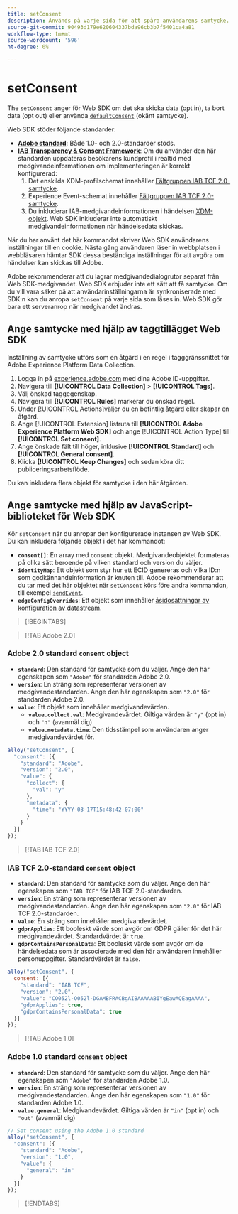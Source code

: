 ```yaml
---
title: setConsent
description: Används på varje sida för att spåra användarens samtycke.
source-git-commit: 90493d179e620604337bda96cb3b7f5401ca4a81
workflow-type: tm+mt
source-wordcount: '596'
ht-degree: 0%

---
```


# setConsent

The `setConsent` anger för Web SDK om det ska skicka data (opt in), ta bort data (opt out) eller använda [`defaultConsent`](configure/defaultconsent.md) (okänt samtycke).

Web SDK stöder följande standarder:

* **[Adobe standard](/help/landing/governance-privacy-security/consent/adobe/overview.md)**: Både 1.0- och 2.0-standarder stöds.
* **[IAB Transparency &amp; Consent Framework](/help/landing/governance-privacy-security/consent/iab/overview.md)**: Om du använder den här standarden uppdateras besökarens kundprofil i realtid med medgivandeinformationen om implementeringen är korrekt konfigurerad:
   1. Det enskilda XDM-profilschemat innehåller [Fältgruppen IAB TCF 2.0-samtycke](/help/xdm/field-groups/profile/iab.md).
   1. Experience Event-schemat innehåller [Fältgruppen IAB TCF 2.0-samtycke](/help/xdm/field-groups/event/iab.md).
   1. Du inkluderar IAB-medgivandeinformationen i händelsen [XDM-objekt](sendevent/xdm.md). Web SDK inkluderar inte automatiskt medgivandeinformationen när händelsedata skickas.

När du har använt det här kommandot skriver Web SDK användarens inställningar till en cookie. Nästa gång användaren läser in webbplatsen i webbläsaren hämtar SDK dessa beständiga inställningar för att avgöra om händelser kan skickas till Adobe.

Adobe rekommenderar att du lagrar medgivandedialogrutor separat från Web SDK-medgivandet. Web SDK erbjuder inte ett sätt att få samtycke. Om du vill vara säker på att användarinställningarna är synkroniserade med SDK:n kan du anropa `setConsent` på varje sida som läses in. Web SDK gör bara ett serveranrop när medgivandet ändras.

## Ange samtycke med hjälp av taggtillägget Web SDK

Inställning av samtycke utförs som en åtgärd i en regel i tagggränssnittet för Adobe Experience Platform Data Collection.

1. Logga in på [experience.adobe.com](https://experience.adobe.com) med dina Adobe ID-uppgifter.
1. Navigera till **[!UICONTROL Data Collection]** > **[!UICONTROL Tags]**.
1. Välj önskad taggegenskap.
1. Navigera till **[!UICONTROL Rules]** markerar du önskad regel.
1. Under [!UICONTROL Actions]väljer du en befintlig åtgärd eller skapar en åtgärd.
1. Ange [!UICONTROL Extension] listruta till **[!UICONTROL Adobe Experience Platform Web SDK]** och ange [!UICONTROL Action Type] till **[!UICONTROL Set consent]**.
1. Ange önskade fält till höger, inklusive **[!UICONTROL Standard]** och **[!UICONTROL General consent]**.
1. Klicka **[!UICONTROL Keep Changes]** och sedan köra ditt publiceringsarbetsflöde.

Du kan inkludera flera objekt för samtycke i den här åtgärden.

## Ange samtycke med hjälp av JavaScript-biblioteket för Web SDK

Kör `setConsent` när du anropar den konfigurerade instansen av Web SDK. Du kan inkludera följande objekt i det här kommandot:

* **`consent[]`**: En array med `consent` objekt. Medgivandeobjektet formateras på olika sätt beroende på vilken standard och version du väljer.
* **`identityMap`**: Ett objekt som styr hur ett ECID genereras och vilka ID:n som godkännandeinformation är knuten till. Adobe rekommenderar att du tar med det här objektet när `setConsent` körs före andra kommandon, till exempel [`sendEvent`](sendevent/overview.md).
* **`edgeConfigOverrides`**: Ett objekt som innehåller [åsidosättningar av konfiguration av datastream](datastream-overrides.md).

>[!BEGINTABS]

>[!TAB Adobe 2.0]

### Adobe 2.0 standard `consent` object

* **`standard`**: Den standard för samtycke som du väljer. Ange den här egenskapen som `"Adobe"` för standarden Adobe 2.0.
* **`version`**: En sträng som representerar versionen av medgivandestandarden. Ange den här egenskapen som `"2.0"` för standarden Adobe 2.0.
* **`value`**: Ett objekt som innehåller medgivandevärden.
   * **`value.collect.val`**: Medgivandevärdet. Giltiga värden är `"y"` (opt in) och `"n"` (avanmäl dig)
   * **`value.metadata.time`**: Den tidsstämpel som användaren anger medgivandevärdet för.

```js
alloy("setConsent", {
  "consent": [{
    "standard": "Adobe",
    "version": "2.0",
    "value": {
      "collect": {
        "val": "y"
      },
      "metadata": {
        "time": "YYYY-03-17T15:48:42-07:00"
      }
    }
  }]
});
```

>[!TAB IAB TCF 2.0]

### IAB TCF 2.0-standard `consent` object

* **`standard`**: Den standard för samtycke som du väljer. Ange den här egenskapen som `"IAB TCF"` för IAB TCF 2.0-standarden.
* **`version`**: En sträng som representerar versionen av medgivandestandarden. Ange den här egenskapen som `"2.0"` för IAB TCF 2.0-standarden.
* **`value`**: En sträng som innehåller medgivandevärdet.
* **`gdprApplies`**: Ett booleskt värde som avgör om GDPR gäller för det här medgivandevärdet. Standardvärdet är `true`.
* **`gdprContainsPersonalData`**: Ett booleskt värde som avgör om de händelsedata som är associerade med den här användaren innehåller personuppgifter. Standardvärdet är `false`.

```js
alloy("setConsent", {
  consent: [{
    "standard": "IAB TCF",
    "version": "2.0",
    "value": "CO052l-O052l-DGAMBFRACBgAIBAAAAABIYgEawAQEagAAAA",
    "gdprApplies": true,
    "gdprContainsPersonalData": true
  }]
});
```

>[!TAB Adobe 1.0]

### Adobe 1.0 standard `consent` object

* **`standard`**: Den standard för samtycke som du väljer. Ange den här egenskapen som `"Adobe"` för standarden Adobe 1.0.
* **`version`**: En sträng som representerar versionen av medgivandestandarden. Ange den här egenskapen som `"1.0"` för standarden Adobe 1.0.
* **`value.general`**: Medgivandevärdet. Giltiga värden är `"in"` (opt in) och `"out"` (avanmäl dig)

```js
// Set consent using the Adobe 1.0 standard
alloy("setConsent", {
  "consent": [{
    "standard": "Adobe",
    "version": "1.0",
    "value": {
      "general": "in"
    }
  }]
});
```

>[!ENDTABS]
